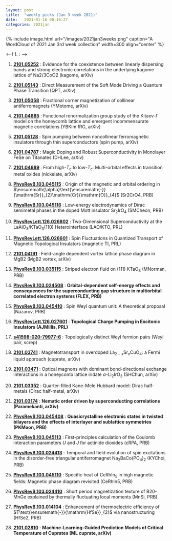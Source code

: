 ```yaml
---
layout: post
title:  "weekly picks (Jan 3 week 2021)"
date:   2021-01-16 00:16:27
categories: 2021jan
---
```


{% include image.html url="/images/2021jan3weeks.png" caption="A WordCloud of 2021 Jan 3rd week collection" width=300 align="center" %}


<--! 1. **[]()** : -->

1. **[2101.05252](http://arxiv.org/abs/2101.05252)** : Evidence for the coexistence between linearly dispersing bands and strong electronic correlations in the underlying kagome lattice of Na2/3CoO2 (kagome, arXiv)

1. **[2101.05143](http://arxiv.org/abs/2101.05143)** : Direct Measurement of the Soft Mode Driving a Quantum Phase Transition (QPT, arXiv)

1. **[2101.05058](http://arxiv.org/abs/2101.05058)** : Fractional corner magnetization of collinear antiferromagnets (YMotome, arXiv)

1. **[2101.04685](http://arxiv.org/abs/2101.04685)** : Functional renormalization group study of the Kitaev-$\Gamma$ model on the honeycomb lattice and emergent incommensurate magnetic correlations (YBKim fRG, arXiv)

1. **[2101.05128](http://arxiv.org/abs/2101.05128)** : Spin pumping between noncollinear ferromagnetic insulators through thin superconductors (spin pump, arXiv)

1. **[2101.04787](http://arxiv.org/abs/2101.04787)** : Magic Doping and Robust Superconductivity in Monolayer FeSe on Titanates (DHLee, arXiv)

1. **[2101.04689](http://arxiv.org/abs/2101.04689)** : From high-$T_c$ to low-$T_c$: Multi-orbital effects in transition metal oxides (nickelate, arXiv)

1. **[PhysRevB.103.045115](https://link.aps.org/doi/10.1103/PhysRevB.103.045115)** : Origin of the magnetic and orbital ordering in $\ensuremath{\alpha}\text{\ensuremath{-}}{\mathrm{Sr}}_{2}\mathrm{Cr}{\mathrm{O}}_{4}$ (Sr2CrO4, PRB)

1. **[PhysRevB.103.045116](https://link.aps.org/doi/10.1103/PhysRevB.103.045116)** : Low-energy electrodynamics of Dirac semimetal phases in the doped Mott insulator ${\mathrm{Sr}}_{2}{\mathrm{IrO}}_{4}$ (SMCheon, PRB)

1. **[PhysRevLett.126.026802](https://link.aps.org/doi/10.1103/PhysRevLett.126.026802)** : Two-Dimensional Superconductivity at the ${\mathrm{LaAlO}}_{3}/{\mathrm{KTaO}}_{3}(110)$ Heterointerface (LAO/KTO, PRL)

1. **[PhysRevLett.126.026601](https://link.aps.org/doi/10.1103/PhysRevLett.126.026601)** : Spin Fluctuations in Quantized Transport of Magnetic Topological Insulators (magnetic TI, PRL)


1. **[2101.04191](http://arxiv.org/abs/2101.04191)** : Field-angle dependent vortex lattice phase diagram in MgB2 (MgB2 vortex, arXiv)

1. **[PhysRevB.103.035115](https://link.aps.org/doi/10.1103/PhysRevB.103.035115)** : Striped electron fluid on (111) ${\mathrm{KTaO}}_{3}$ (MNorman, PRB)

1. **[PhysRevB.103.024508](https://link.aps.org/doi/10.1103/PhysRevB.103.024508)** : **Orbital-dependent self-energy effects and consequences for the superconducting gap structure in multiorbital correlated electron systems (FLEX, PRB)**

1. **[PhysRevB.103.045410](https://link.aps.org/doi/10.1103/PhysRevB.103.045410)** : Spin Weyl quantum unit: A theoretical proposal (Nazarov, PRB)

1. **[PhysRevLett.126.027601](https://link.aps.org/doi/10.1103/PhysRevLett.126.027601)** : **Topological Charge Pumping in Excitonic Insulators (AJMillis, PRL)**

1. **[s41598-020-79977-6](https://www.nature.com/articles/s41598-020-79977-6)** : Topologically distinct Weyl fermion pairs (Weyl pair, screp)

1. **[2101.03741](http://arxiv.org/abs/2101.03741)** : Magnetotransport in overdoped La$_{2-x}$Sr$_x$CuO$_4$: a Fermi liquid approach (cuprate, arXiv)

1. **[2101.03471](http://arxiv.org/abs/2101.03471)** : Optical magnons with dominant bond-directional exchange interactions in a honeycomb lattice iridate $\alpha$-Li$_{2}$IrO$_{3}$ (SHChun, arXiv)

1. **[2101.03352](http://arxiv.org/abs/2101.03352)** : Quarter-filled Kane-Mele Hubbard model: Dirac half-metals (Dirac half-metal, arXiv)

1. **[2101.03174](http://arxiv.org/abs/2101.03174)** : **Nematic order driven by superconducting correlations (Paramekanti, arXiv)**

1. **[PhysRevB.103.045408](https://link.aps.org/doi/10.1103/PhysRevB.103.045408)** : **Quasicrystalline electronic states in twisted bilayers and the effects of interlayer and sublattice symmetries (PKMoon, PRB)**

1. **[PhysRevB.103.045113](https://link.aps.org/doi/10.1103/PhysRevB.103.045113)** : First-principles calculation of the Coulomb interaction parameters $U$ and $J$ for actinide dioxides (cRPA, PRB)

1. **[PhysRevB.103.024413](https://link.aps.org/doi/10.1103/PhysRevB.103.024413)** : Temporal and field evolution of spin excitations in the disorder-free triangular antiferromagnet ${\mathrm{Na}}_{2}\mathrm{BaCo}{({\mathrm{PO}}_{4})}_{2}$ (KYChoi, PRB)

1. **[PhysRevB.103.045110](https://link.aps.org/doi/10.1103/PhysRevB.103.045110)** : Specific heat of ${\mathrm{CeRhIn}}_{5}$ in high magnetic fields: Magnetic phase diagram revisited (CeRhIn5, PRB)

1. **[PhysRevB.103.024410](https://link.aps.org/doi/10.1103/PhysRevB.103.024410)** : Short period magnetization texture of B20-MnGe explained by thermally fluctuating local moments (MnSi, PRB)

1. **[PhysRevB.103.014104](https://link.aps.org/doi/10.1103/PhysRevB.103.014104)** : Enhancement of thermoelectric efficiency of $T\text{\ensuremath{-}}{\mathrm{HfSe}}_{2}$ via nanostructuring (HfSe2, PRB)




1. **[2101.02810](http://arxiv.org/abs/2101.02810)** : **Machine-Learning-Guided Prediction Models of Critical Temperature of Cuprates (ML cuprate, arXiv)**
